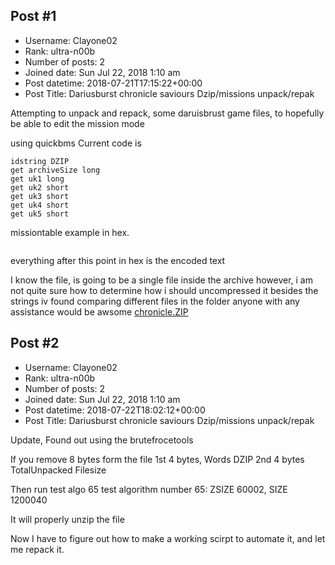 ## Post #1
- Username: Clayone02
- Rank: ultra-n00b
- Number of posts: 2
- Joined date: Sun Jul 22, 2018 1:10 am
- Post datetime: 2018-07-21T17:15:22+00:00
- Post Title: Dariusburst chronicle saviours Dzip/missions unpack/repak

Attempting to unpack and repack, some daruisbrust game files, to hopefully be able to edit the mission mode 

using quickbms Current code is

```
idstring DZIP
get archiveSize long
get uk1 long
get uk2 short
get uk3 short
get uk4 short
get uk5 short

```


missiontable example in hex.

```

```

everything after this point in hex is the encoded text

I know the file, is going to be a single file inside the archive however, i am not quite sure how to determine how i should uncompressed it besides the strings iv found comparing different files in the folder 
anyone with any assistance would be awsome
[chronicle.ZIP](https://xentaxbackup.github.io/file/14637_chronicle.ZIP)
## Post #2
- Username: Clayone02
- Rank: ultra-n00b
- Number of posts: 2
- Joined date: Sun Jul 22, 2018 1:10 am
- Post datetime: 2018-07-22T18:02:12+00:00
- Post Title: Dariusburst chronicle saviours Dzip/missions unpack/repak

Update, Found out using the brutefrocetools 

If you remove 8 bytes form the file
1st 4 bytes, Words DZIP
2nd 4 bytes TotalUnpacked Filesize

Then run test algo 65 
test algorithm number 65: ZSIZE 60002, SIZE 1200040

It will properly unzip the file

Now I have to figure out how to make a working scirpt to automate it, and let me repack it.
